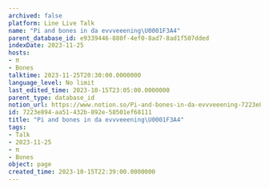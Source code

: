 ```yaml
---
archived: false
platform: Line Live Talk
name: "Pi and bones in da evvveeening\U0001F3A4"
parent_database_id: e9339446-880f-4ef0-8ad7-8ad1f507dded
indexDate: 2023-11-25
hosts:
- π
- Bones
talktime: 2023-11-25T20:30:00.0000000
language_level: No limit
last_edited_time: 2023-10-15T23:05:00.0000000
parent_type: database_id
notion_url: https://www.notion.so/Pi-and-bones-in-da-evvveeening-7223e894aa51432b892e58501ef68111
id: 7223e894-aa51-432b-892e-58501ef68111
title: "Pi and bones in da evvveeening\U0001F3A4"
tags:
- Talk
- 2023-11-25
- π
- Bones
object: page
created_time: 2023-10-15T22:39:00.0000000
---
```



   
   
   
   

   
























